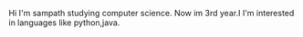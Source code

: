 Hi I'm sampath studying computer science.
Now im 3rd year.I I'm interested in languages like python,java.


